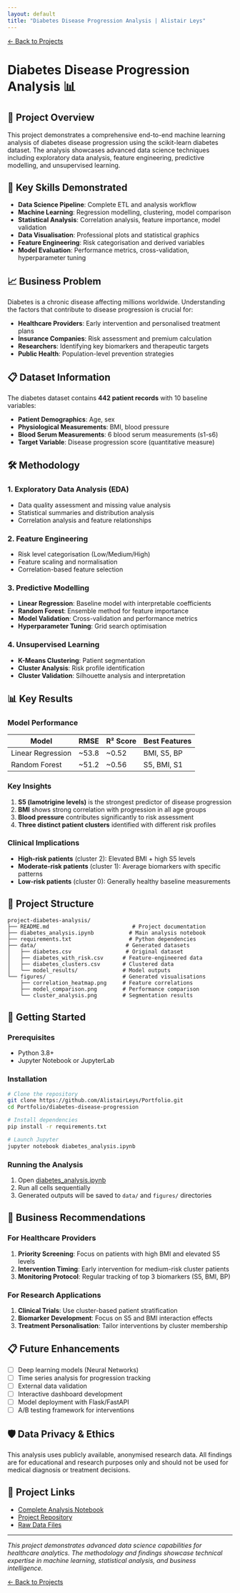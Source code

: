 ```yaml
---
layout: default
title: "Diabetes Disease Progression Analysis | Alistair Leys"
---
```


[← Back to Projects](/projects/)

# Diabetes Disease Progression Analysis 📊

## 🎯 Project Overview

This project demonstrates a comprehensive end-to-end machine learning analysis of diabetes disease progression using the scikit-learn diabetes dataset. The analysis showcases advanced data science techniques including exploratory data analysis, feature engineering, predictive modelling, and unsupervised learning.

## 🧠 Key Skills Demonstrated

- **Data Science Pipeline**: Complete ETL and analysis workflow
- **Machine Learning**: Regression modelling, clustering, model comparison
- **Statistical Analysis**: Correlation analysis, feature importance, model validation
- **Data Visualisation**: Professional plots and statistical graphics
- **Feature Engineering**: Risk categorisation and derived variables
- **Model Evaluation**: Performance metrics, cross-validation, hyperparameter tuning

## 📈 Business Problem

Diabetes is a chronic disease affecting millions worldwide. Understanding the factors that contribute to disease progression is crucial for:

- **Healthcare Providers**: Early intervention and personalised treatment plans
- **Insurance Companies**: Risk assessment and premium calculation
- **Researchers**: Identifying key biomarkers and therapeutic targets
- **Public Health**: Population-level prevention strategies

## 📋 Dataset Information

The diabetes dataset contains **442 patient records** with 10 baseline variables:
- **Patient Demographics**: Age, sex
- **Physiological Measurements**: BMI, blood pressure
- **Blood Serum Measurements**: 6 blood serum measurements (s1-s6)
- **Target Variable**: Disease progression score (quantitative measure)

## 🛠️ Methodology

### 1. Exploratory Data Analysis (EDA)
- Data quality assessment and missing value analysis
- Statistical summaries and distribution analysis
- Correlation analysis and feature relationships

### 2. Feature Engineering
- Risk level categorisation (Low/Medium/High)
- Feature scaling and normalisation
- Correlation-based feature selection

### 3. Predictive Modelling
- **Linear Regression**: Baseline model with interpretable coefficients
- **Random Forest**: Ensemble method for feature importance
- **Model Validation**: Cross-validation and performance metrics
- **Hyperparameter Tuning**: Grid search optimisation

### 4. Unsupervised Learning
- **K-Means Clustering**: Patient segmentation
- **Cluster Analysis**: Risk profile identification
- **Cluster Validation**: Silhouette analysis and interpretation

## 📊 Key Results

### Model Performance
| Model | RMSE | R² Score | Best Features |
|-------|------|----------|---------------|
| Linear Regression | ~53.8 | ~0.52 | BMI, S5, BP |
| Random Forest | ~51.2 | ~0.56 | S5, BMI, S1 |

### Key Insights
1. **S5 (lamotrigine levels)** is the strongest predictor of disease progression
2. **BMI** shows strong correlation with progression in all age groups
3. **Blood pressure** contributes significantly to risk assessment
4. **Three distinct patient clusters** identified with different risk profiles

### Clinical Implications
- **High-risk patients** (cluster 2): Elevated BMI + high S5 levels
- **Moderate-risk patients** (cluster 1): Average biomarkers with specific patterns
- **Low-risk patients** (cluster 0): Generally healthy baseline measurements

## 📁 Project Structure

```
project-diabetes-analysis/
├── README.md                          # Project documentation
├── diabetes_analysis.ipynb           # Main analysis notebook
├── requirements.txt                  # Python dependencies
├── data/                            # Generated datasets
│   ├── diabetes.csv                 # Original dataset
│   ├── diabetes_with_risk.csv      # Feature-engineered data
│   ├── diabetes_clusters.csv       # Clustered data
│   └── model_results/              # Model outputs
└── figures/                        # Generated visualisations
    ├── correlation_heatmap.png     # Feature correlations
    ├── model_comparison.png        # Performance comparison
    └── cluster_analysis.png        # Segmentation results
```

## 🚀 Getting Started

### Prerequisites
- Python 3.8+
- Jupyter Notebook or JupyterLab

### Installation
```bash
# Clone the repository
git clone https://github.com/AlistairLeys/Portfolio.git
cd Portfolio/diabetes-disease-progression

# Install dependencies
pip install -r requirements.txt

# Launch Jupyter
jupyter notebook diabetes_analysis.ipynb
```

### Running the Analysis
1. Open [diabetes_analysis.ipynb](https://github.com/AlistairLeys/Portfolio/blob/main/diabetes-disease-progression/diabetes_analysis.ipynb)
2. Run all cells sequentially
3. Generated outputs will be saved to `data/` and `figures/` directories

## 🎯 Business Recommendations

### For Healthcare Providers
1. **Priority Screening**: Focus on patients with high BMI and elevated S5 levels
2. **Intervention Timing**: Early intervention for medium-risk cluster patients
3. **Monitoring Protocol**: Regular tracking of top 3 biomarkers (S5, BMI, BP)

### For Research Applications
1. **Clinical Trials**: Use cluster-based patient stratification
2. **Biomarker Development**: Focus on S5 and BMI interaction effects
3. **Treatment Personalisation**: Tailor interventions by cluster membership

## 📋 Future Enhancements

- [ ] Deep learning models (Neural Networks)
- [ ] Time series analysis for progression tracking
- [ ] External data validation
- [ ] Interactive dashboard development
- [ ] Model deployment with Flask/FastAPI
- [ ] A/B testing framework for interventions

## 🛡️ Data Privacy & Ethics

This analysis uses publicly available, anonymised research data. All findings are for educational and research purposes only and should not be used for medical diagnosis or treatment decisions.

## 🔗 Project Links

- [Complete Analysis Notebook](https://github.com/AlistairLeys/Portfolio/blob/main/diabetes-disease-progression/diabetes_analysis.ipynb)
- [Project Repository](https://github.com/AlistairLeys/Portfolio/tree/main/diabetes-disease-progression)
- [Raw Data Files](https://github.com/AlistairLeys/Portfolio/tree/main/diabetes-disease-progression/data)

---

*This project demonstrates advanced data science capabilities for healthcare analytics. The methodology and findings showcase technical expertise in machine learning, statistical analysis, and business intelligence.*

[← Back to Projects](/projects/)
